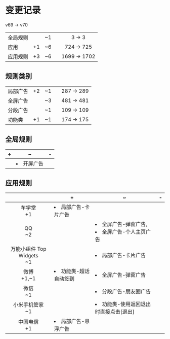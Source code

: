# 变更记录

v69 -> v70

||||||
|-|:-:|:-:|:-:|:-:|
|全局规则||~1||3 -> 3|
|应用|+1|~6||724 -> 725|
|应用规则|+3|~6||1699 -> 1702|

## 规则类别

||||||
|-|:-:|:-:|:-:|:-:|
|局部广告|+2|~1||287 -> 289|
|全屏广告||~3||481 -> 481|
|分段广告||~1||109 -> 109|
|功能类|+1|~1||174 -> 175|

## 全局规则

|+|~|-|
|-|-|-|
||<li>开屏广告||

## 应用规则

||+|~|-|
|:-:|-|-|-|
|车学堂<br>+1|<li>局部广告-卡片广告|||
|QQ<br>~2||<li>全屏广告-弹窗广告,<li>全屏广告-个人主页广告||
|万能小组件 Top Widgets<br>~1||<li>局部广告-卡片广告||
|微博<br>+1,~1|<li>功能类-超话自动签到|<li>全屏广告-弹窗广告||
|微信<br>~1||<li>分段广告-朋友圈广告||
|小米手机管家<br>~1||<li>功能类-使用返回退出时直接点击[退出]||
|中国电信<br>+1|<li>局部广告-悬浮广告|||
